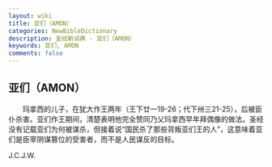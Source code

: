 ```yaml
---
layout: wiki
title: 亚们（AMON）
categories: NewBibleDictionary
description: 圣经新词典 - 亚们（AMON）
keywords: 亚们, AMON
comments: false
---
```


## 亚们（AMON）

　　玛拿西的儿子，在犹大作王两年（王下廿一19-26；代下卅三21-25），后被臣仆杀害。亚们作王期间，清楚表明他完全赞同乃父玛拿西早年拜偶像的做法。圣经没有记载亚们为何被谋杀，但接着说“国民杀了那些背叛亚们王的人”，这意味着亚们是臣宰阴谋篡位的受害者，而不是人民谋反的目标。

J.C.J.W.






